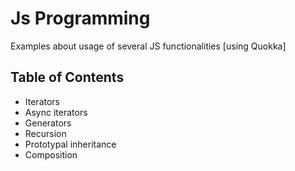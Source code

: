 # Js Programming
Examples about usage of several JS functionalities [using Quokka]

## Table of Contents

- Iterators
- Async iterators
- Generators
- Recursion
- Prototypal inheritance
- Composition

